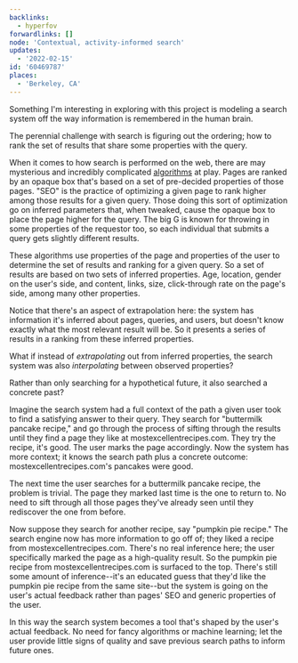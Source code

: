 ```yaml
---
backlinks:
  - hyperfov
forwardlinks: []
node: 'Contextual, activity-informed search'
updates:
  - '2022-02-15'
id: '60469787'
places:
  - 'Berkeley, CA'
---
```

Something I'm interesting in exploring with this project is modeling a search system off the way information is remembered in the human brain. 

The perennial challenge with search is figuring out the ordering; how to rank the set of results that share some properties with the query. 

When it comes to how search is performed on the web, there are may mysterious and incredibly complicated [algorithms](https://en.wikipedia.org/wiki/PageRank) at play. Pages are ranked by an opaque box that's based on a set of pre-decided properties of those pages. "SEO" is the practice of optimizing a given page to rank higher among those results for a given query. Those doing this sort of optimization go on inferred parameters that, when tweaked, cause the opaque box to place the page higher for the query. The big G is known for throwing in some properties of the requestor too, so each individual that submits a query gets slightly different results. 

These algorithms use properties of the page and properties of the user to determine the set of results and ranking for a given query. So a set of results are based on two sets of inferred properties. Age, location, gender on the user's side, and content, links, size, click-through rate on the page's side, among many other properties. 

Notice that there's an aspect of extrapolation here: the system has information it's inferred about pages, queries, and users, but doesn't know exactly what the most relevant result will be. So it presents a series of results in a ranking from these inferred properties. 

What if instead of *extrapolating* out from inferred properties, the search system was also *interpolating* between observed properties? 

Rather than only searching for a hypothetical future, it also searched a concrete past? 

Imagine the search system had a full context of the path a given user took to find a satisfying answer to their query. They search for "buttermilk pancake recipe," and go through the process of sifting through the results until they find a page they like at mostexcellentrecipes.com. They try the recipe, it's good. The user marks the page accordingly. Now the system has more context; it knows the search path plus a concrete outcome: mostexcellentrecipes.com's pancakes were good. 

The next time the user searches for a buttermilk pancake recipe, the problem is trivial. The page they marked last time is the one to return to. No need to sift through all those pages they've already seen until they rediscover the one from before. 

Now suppose they search for another recipe, say "pumpkin pie recipe." The search engine now has more information to go off of; they liked a recipe from mostexcellentrecipes.com. There's no real inference here; the user specifically marked the page as a high-quality result. So the pumpkin pie recipe from mostexcellentrecipes.com is surfaced to the top. There's still some amount of inference--it's an educated guess that they'd like the pumpkin pie recipe from the same site--but the system is going on the user's actual feedback rather than pages' SEO and generic properties of the user. 

In this way the search system becomes a tool that's shaped by the user's actual feedback. No need for fancy algorithms or machine learning; let the user provide little signs of quality and save previous search paths to inform future ones. 
 
